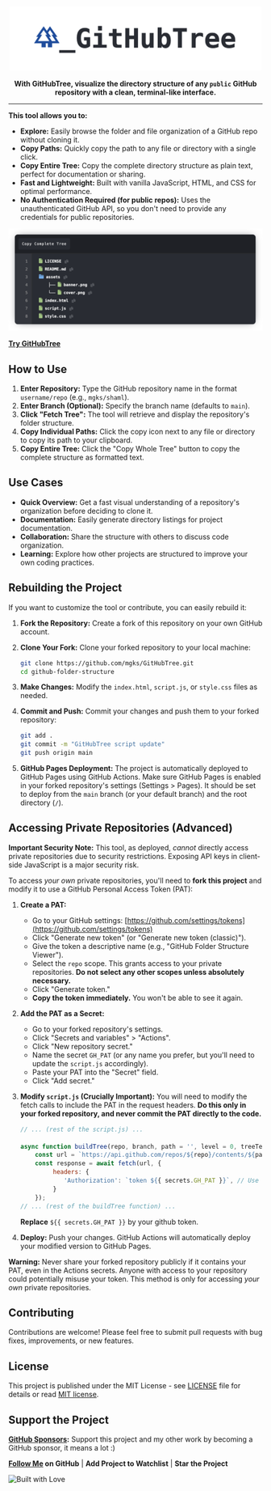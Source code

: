 <p align="center">
  <img src="assets/banner.png" width="500" alt="_GitHubTree Banner">
</p>
<p align="center">  
  <b>With GitHubTree, visualize the directory structure of any <code>public</code> GitHub repository with a clean, terminal-like interface.</b>
</p>

----

**This tool allows you to:**

*   **Explore:**  Easily browse the folder and file organization of a GitHub repo without cloning it.
*   **Copy Paths:**  Quickly copy the path to any file or directory with a single click.
*   **Copy Entire Tree:**  Copy the complete directory structure as plain text, perfect for documentation or sharing.
*   **Fast and Lightweight:**  Built with vanilla JavaScript, HTML, and CSS for optimal performance.
*   **No Authentication Required (for public repos):**  Uses the unauthenticated GitHub API, so you don't need to provide any credentials for public repositories.

<p align="center">
  <img src="assets/tree.png" width="750" alt="_GitHubTree Repo Preview">
</p>

[**Try GitHubTree**](https://mgks.github.io/GitHubTree)

## How to Use

1.  **Enter Repository:**  Type the GitHub repository name in the format `username/repo` (e.g., `mgks/shaml`).
2.  **Enter Branch (Optional):**  Specify the branch name (defaults to `main`).
3.  **Click "Fetch Tree":**  The tool will retrieve and display the repository's folder structure.
4.  **Copy Individual Paths:** Click the copy icon next to any file or directory to copy its path to your clipboard.
5.  **Copy Entire Tree:** Click the "Copy Whole Tree" button to copy the complete structure as formatted text.

## Use Cases

*   **Quick Overview:**  Get a fast visual understanding of a repository's organization before deciding to clone it.
*   **Documentation:**  Easily generate directory listings for project documentation.
*   **Collaboration:**  Share the structure with others to discuss code organization.
*   **Learning:**  Explore how other projects are structured to improve your own coding practices.

## Rebuilding the Project

If you want to customize the tool or contribute, you can easily rebuild it:

1.  **Fork the Repository:** Create a fork of this repository on your own GitHub account.
2.  **Clone Your Fork:** Clone your forked repository to your local machine:

    ```bash
    git clone https://github.com/mgks/GitHubTree.git
    cd github-folder-structure
    ```
3.  **Make Changes:** Modify the `index.html`, `script.js`, or `style.css` files as needed.
4.  **Commit and Push:** Commit your changes and push them to your forked repository:

    ```bash
    git add .
    git commit -m "GitHubTree script update"
    git push origin main
    ```

5.  **GitHub Pages Deployment:** The project is automatically deployed to GitHub Pages using GitHub Actions.  Make sure GitHub Pages is enabled in your forked repository's settings (Settings > Pages).  It should be set to deploy from the `main` branch (or your default branch) and the root directory (`/`).

## Accessing Private Repositories (Advanced)

**Important Security Note:**  This tool, as deployed, *cannot* directly access private repositories due to security restrictions.  Exposing API keys in client-side JavaScript is a major security risk.

To access *your own* private repositories, you'll need to **fork this project** and modify it to use a GitHub Personal Access Token (PAT):

1.  **Create a PAT:**
    *   Go to your GitHub settings: [https://github.com/settings/tokens](https://github.com/settings/tokens)
    *   Click "Generate new token" (or "Generate new token (classic)").
    *   Give the token a descriptive name (e.g., "GitHub Folder Structure Viewer").
    *   Select the `repo` scope.  This grants access to your private repositories.  **Do not select any other scopes unless absolutely necessary.**
    *   Click "Generate token."
    *   **Copy the token immediately.**  You won't be able to see it again.

2.  **Add the PAT as a Secret:**
    *   Go to your forked repository's settings.
    *   Click "Secrets and variables" > "Actions".
    *   Click "New repository secret."
    *   Name the secret `GH_PAT` (or any name you prefer, but you'll need to update the `script.js` accordingly).
    *   Paste your PAT into the "Secret" field.
    *   Click "Add secret."

3.  **Modify `script.js` (Crucially Important):**
     You will need to modify the fetch calls to include the PAT in the request headers.  **Do this only in your forked repository, and never commit the PAT directly to the code.**

    ```javascript
    // ... (rest of the script.js) ...

    async function buildTree(repo, branch, path = '', level = 0, treeText = '', plainText = '') {
        const url = `https://api.github.com/repos/${repo}/contents/${path}?ref=${branch}`;
        const response = await fetch(url, {
             headers: {
                'Authorization': `token ${{ secrets.GH_PAT }}`, // Use the secret
             }
        });
    // ... (rest of the buildTree function) ...

    ```
    **Replace** `${{ secrets.GH_PAT }}` by your github token.

4.  **Deploy:**  Push your changes. GitHub Actions will automatically deploy your modified version to GitHub Pages.

**Warning:**  Never share your forked repository publicly if it contains your PAT, even in the Actions secrets. Anyone with access to your repository could potentially misuse your token. This method is only for accessing *your own* private repositories.

## Contributing

Contributions are welcome!  Please feel free to submit pull requests with bug fixes, improvements, or new features.

## License

This project is published under the MIT License - see [LICENSE](LICENSE) file for details or read [MIT license](https://opensource.org/licenses/MIT).

## Support the Project

**[GitHub Sponsors](https://github.com/sponsors/mgks):** Support this project and my other work by becoming a GitHub sponsor, it means a lot :)

**[Follow Me](https://github.com/mgks) on GitHub** | **Add Project to Watchlist** | **Star the Project**

<img src="https://forthebadge.com/images/badges/built-with-love.svg" alt="Built with Love">
